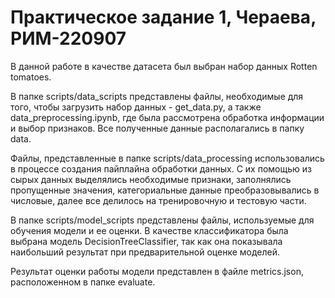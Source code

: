 # Практическое задание 1, Чераева, РИМ-220907

В данной работе в качестве датасета был выбран набор данных Rotten tomatoes.

В папке scripts/data_scripts представлены файлы, необходимые для того, чтобы загрузить набор данных - get_data.py, а также data_preprocessing.ipynb, где была рассмотрена обработка информации и выбор признаков. Все полученные данные располагались в папку data.

Файлы, представленные в папке scripts/data_processing использовались в процессе создания пайплайна обработки данных. С их помощью из сырых данных выделялись необходимые признаки, заполнялись пропущенные значения, категориальные данные преобразовывались в числовые, далее все делилось на тренировочную и тестовую части.

В папке scripts/model_scripts представлены файлы, используемые для обучения модели и ее оценки. В качестве классификатора была выбрана модель DecisionTreeClassifier, так как она показывала наибольший результат при предварительной оценке моделей.

Результат оценки работы модели представлен в файле metrics.json, расположенном в папке evaluate.
